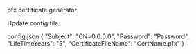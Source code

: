 pfx certificate generator

Update config file

config.json
{
    "Subject": "CN=0.0.0.0", 
    "Password": "Password",
    "LifeTimeYears": "5",
    "CertificateFileName": "CertName.pfx"
}
